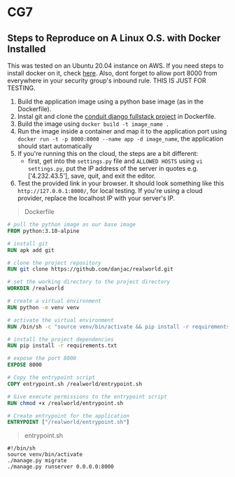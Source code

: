# CG7

## Steps to Reproduce on A Linux O.S. with Docker Installed

This was tested on an Ubuntu 20.04 instance on AWS. If you need steps to install docker on it, check [here](https://www.digitalocean.com/community/tutorials/how-to-install-and-use-docker-on-ubuntu-20-04). Also, dont forget to allow port 8000 from everywhere in your security group's inbound rule. THIS IS JUST FOR TESTING.

1. Build the application image using a python base image (as in the Dockerfile).
2. Instal git and clone the [conduit django fullstack project](https://github.com/danjac/realworld) in Dockerfile.
3. Build the image using `docker build -t image_name .`
4. Run the image inside a container and map it to the application port using `docker run -t -p 8000:8000 --name app -d image_name`, the application should start automatically 
5. If you're running this on the cloud, the steps are a bit different:
    - first, get into the `settings.py` file and `ALLOWED HOSTS` using `vi settings.py`, put the IP address of the server in quotes e.g. ['4.232.43.5'], save, quit, and exit the editor.
6. Test the provided link in your browser. It should look something like this `http://127.0.0.1:8000/`, for local testing. If you're using a cloud provider, replace the localhost IP with your server's IP.

> Dockerfile

```Dockerfile
# pull the python image as our base image
FROM python:3.10-alpine

# install git
RUN apk add git

# clone the project repository
RUN git clone https://github.com/danjac/realworld.git

# set the working directory to the project directory
WORKDIR /realworld

# create a virtual environment
RUN python -m venv venv

# activate the virtual environment
RUN /bin/sh -c "source venv/bin/activate && pip install -r requirements.txt"

# install the project dependencies
RUN pip install -r requirements.txt

# expose the port 8000
EXPOSE 8000

# Copy the entrypoint script
COPY entrypoint.sh /realworld/entrypoint.sh

# Give execute permissions to the entrypoint script
RUN chmod +x /realworld/entrypoint.sh

# Create entrypoint for the application
ENTRYPOINT ["/realworld/entrypoint.sh"]
```

> entrypoint.sh

```SHELL
#!/bin/sh
source venv/bin/activate
./manage.py migrate
./manage.py runserver 0.0.0.0:8000
```